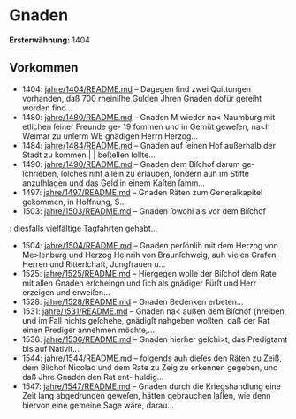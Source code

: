 # Gnaden

**Ersterwähnung:** 1404

## Vorkommen
- 1404: [jahre/1404/README.md](../jahre/1404/README.md) – Dagegen ſind zwei Quittungen vorhanden, daß
700 rheiniſhe Gulden Jhren Gnaden dofür gereiht worden
find...
- 1480: [jahre/1480/README.md](../jahre/1480/README.md) – Gnaden
M wieder na< Naumburg mit etlichen ſeiner Freunde ge-
19 fommen und in Gemüt geweſen, na<h Weimar zu unſerm
WE gnädigen Herrn Herzog...
- 1484: [jahre/1484/README.md](../jahre/1484/README.md) – Gnaden auf ſeinen Hof außerhalb der Stadt zu kommen |
| beſtellen ſollte...
- 1490: [jahre/1490/README.md](../jahre/1490/README.md) – Gnaden dem Biſchof darum ge-
ſchrieben, ſolches niht allein zu erlauben, ſondern auh im
Stifte anzuſhlagen und das Geld in einem Kaſten ſamm...
- 1497: [jahre/1497/README.md](../jahre/1497/README.md) – Gnaden Räten zum Generalkapitel gekommen, in
Hoffnung, S...
- 1503: [jahre/1503/README.md](../jahre/1503/README.md) – Gnaden ſowohl als vor dem Biſchof

: diesfalls vielfältige Tagfahrten gehabt...
- 1504: [jahre/1504/README.md](../jahre/1504/README.md) – Gnaden perſönlih mit dem Herzog von Me>lenburg und
Herzog Heinrih von Braunſchweig, auh vielen Grafen,
Herren und Ritterſchaft, Jungfrauen u...
- 1525: [jahre/1525/README.md](../jahre/1525/README.md) – Hiergegen wolle der Biſchof dem Rate mit allen Gnaden
erſcheingn und ſich als gnädiger Fürſt und Herr erzeigen
und erweiſen...
- 1528: [jahre/1528/README.md](../jahre/1528/README.md) – Gnaden Bedenken erbeten...
- 1531: [jahre/1531/README.md](../jahre/1531/README.md) – Gnaden na< außen dem Biſchof \{hreiben, und im Fall
nichts geſchehe, gnädigſt nahgeben wollten, daß der Rat
einen Prediger annehmen möchte,...
- 1536: [jahre/1536/README.md](../jahre/1536/README.md) – Gnaden
hierher geſchi>t, das Predigtamt bis auf Nativit...
- 1544: [jahre/1544/README.md](../jahre/1544/README.md) – folgends auh dieſes den Räten
zu Zeiß, dem Biſchof Nicolao und dem Rate zu Zeig zu
erkennen gegeben, und daß Jhre Gnaden den Rat ent-
huldig...
- 1547: [jahre/1547/README.md](../jahre/1547/README.md) – Gnaden durch die Kriegshandlung eine Zeit lang
abgedrungen geweſen, hätten gebrauchen laſſen, wie denn
hiervon eine gemeine Sage wäre, darau...
